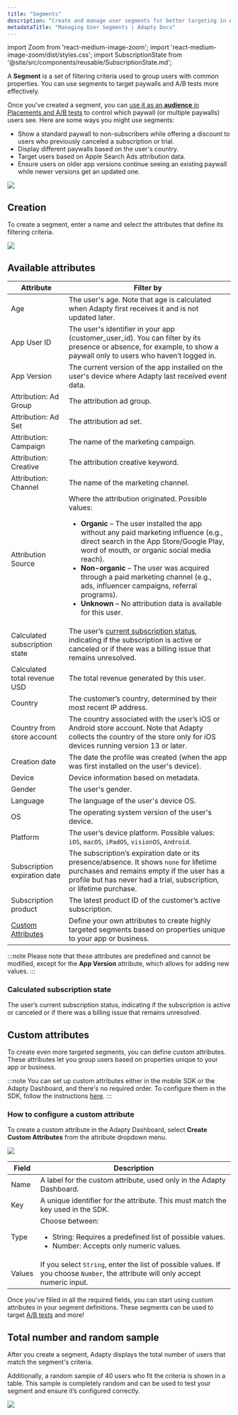 ```yaml
---
title: "Segments"
description: "Create and manage user segments for better targeting in Adapty."
metadataTitle: "Managing User Segments | Adapty Docs"
---
```


import Zoom from 'react-medium-image-zoom';
import 'react-medium-image-zoom/dist/styles.css';
import SubscriptionState from '@site/src/components/reusable/SubscriptionState.md';

A **Segment** is a set of filtering criteria used to group users with common properties. You can use segments to target paywalls and A/B tests more effectively.

Once you've created a segment, you can [use it as an **audience** in Placements and A/B tests](add-audience-paywall-ab-test) to control which paywall (or multiple paywalls) users see. Here are some ways you might use segments:

- Show a standard paywall to non-subscribers while offering a discount to users who previously canceled a subscription or trial.
- Display different paywalls based on the user's country.
- Target users based on Apple Search Ads attribution data.
- Ensure users on older app versions continue seeing an existing paywall while newer versions get an updated one.

<Zoom>
  <img src={require('./img/3244407-Segments.webp').default}
  style={{
    border: 'none', /* border width and color */
    width: '700px', /* image width */
    display: 'block', /* for alignment */
    margin: '0 auto' /* center alignment */
  }}
/>
</Zoom>

## Creation

To create a segment, enter a name and select the attributes that define its filtering criteria.

<Zoom>
  <img src={require('./img/1af9744-new_cohort.webp').default}
  style={{
    border: '1px solid #727272', /* border width and color */
    width: '700px', /* image width */
    display: 'block', /* for alignment */
    margin: '0 auto' /* center alignment */
  }}
/>
</Zoom>

## Available attributes

| Attribute                                           | Filter by                                                    |
| --------------------------------------------------- | ------------------------------------------------------------ |
| Age                                                 | The user's age. Note that age is calculated when Adapty first receives it and is not updated later. |
| App User ID                                         | The user's identifier in your app (customer_user_id). You can filter by its presence or absence, for example, to show a paywall only to users who haven’t logged in. |
| App Version                                         | The current version of the app installed on the user's device where Adapty last received event data. |
| Attribution: Ad Group                               | The attribution ad group.                                    |
| Attribution: Ad Set                                 | The attribution ad set.                                      |
| Attribution: Campaign                               | The name of the marketing campaign.                          |
| Attribution: Creative                               | The attribution creative keyword.                            |
| Attribution: Channel                                | The name of the marketing channel.                           |
| Attribution Source                                  | Where the attribution originated. Possible values: <ul><li> **Organic** – The user installed the app without any paid marketing influence (e.g., direct search in the App Store/Google Play, word of mouth, or organic social media reach).</li><li> **Non-organic** – The user was acquired through a paid marketing channel (e.g., ads, influencer campaigns, referral programs).</li><li> **Unknown** – No attribution data is available for this user.</li></ul> |
| Calculated subscription state                       | The user’s [current subscription status](#calculated-subscription-state), indicating if the subscription is active or canceled or if there was a billing issue that remains unresolved. |
| Calculated total revenue USD                        | The total revenue generated by this user.                    |
| Country                                             | The customer’s country, determined by their most recent IP address. |
| Country from store account                          | The country associated with the user’s iOS or Android store account. Note that Adapty collects the country of the store only for iOS devices running version 13 or later. |
| Creation date                                       | The date the profile was created (when the app was first installed on the user's device). |
| Device                                              | Device information based on metadata.                        |
| Gender                                              | The user's gender.                                           |
| Language                                            | The language of the user's device OS.                        |
| OS                                                  | The operating system version of the user's device.           |
| Platform                                            | The user’s device platform. Possible values: `iOS`, `macOS`, `iPadOS`, `visionOS`, `Android`. |
| Subscription expiration date                        | The subscription’s expiration date or its presence/absence. It shows `none` for lifetime purchases and remains empty if the user has a profile but has never had a trial, subscription, or lifetime purchase. |
| Subscription product                                | The latest product ID of the customer’s active subscription. |
| [Custom Attributes](profiles-crm#custom-attributes) | Define your own attributes to create highly targeted segments based on properties unique to your app or business. |

:::note
Please note that these attributes are predefined and cannot be modified, except for the **App Version** attribute, which allows for adding new values.
:::

### Calculated subscription state

The user’s current subscription status, indicating if the subscription is active or canceled or if there was a billing issue that remains unresolved.

<SubscriptionState />

## Custom attributes

To create even more targeted segments, you can define custom attributes. These attributes let you group users based on properties unique to your app or business.

:::note
You can set up custom attributes either in the mobile SDK or the Adapty Dashboard, and there's no required order. To configure them in the SDK, follow the instructions [here](setting-user-attributes#custom-user-attributes).
:::

### How to configure a custom attribute

To create a custom attribute in the Adapty Dashboard, select **Create Custom Attributes** from the attribute dropdown menu.

<Zoom>
  <img src={require('./img/883d3b2-CleanShot_2023-03-16_at_17.20.452x.webp').default}
  style={{
    border: '1px solid #727272', /* border width and color */
    width: '700px', /* image width */
    display: 'block', /* for alignment */
    margin: '0 auto' /* center alignment */
  }}
/>
</Zoom>

| Field  | Description                                                  |
| ------ | ------------------------------------------------------------ |
| Name   | A label for the custom attribute, used only in the Adapty Dashboard. |
| Key    | A unique identifier for the attribute. This must match the key used in the SDK. |
| Type   | Choose between:<ul><li>String: Requires a predefined list of possible values.</li><li>Number: Accepts only numeric values.</li></ul> |
| Values | If you select `String`, enter the list of possible values. If you choose `Number`, the attribute will only accept numeric input. |

Once you've filled in all the required fields, you can start using custom attributes in your segment definitions. These segments can be used to target [A/B tests](ab-tests) and more!

## Total number and random sample

After you create a segment, Adapty displays the total number of users that match the segment's criteria.

Additionally, a random sample of 40 users who fit the criteria is shown in a table. This sample is completely random and can be used to test your segment and ensure it’s configured correctly.

<Zoom>
  <img src={require('./img/segment-random-set.webp').default}
  style={{
    border: 'none', /* border width and color */
    width: '700px', /* image width */
    display: 'block', /* for alignment */
    margin: '0 auto' /* center alignment */
  }}
/>
</Zoom>